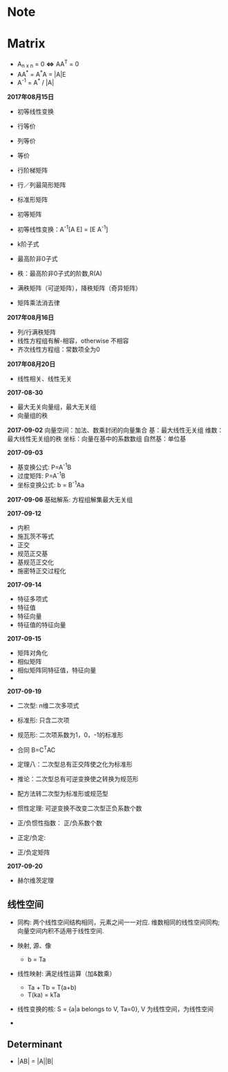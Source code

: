 Note
====

# Matrix

- A<sub>n x n</sub> = 0 **<=>** AA<sup>T</sup> = 0
- AA<sup>\*</sup> = A<sup>\*</sup>A = |A|E
- A<sup>-1</sup> = A<sup>*</sup> / |A|

**2017年08月15日**

- 初等线性变换
- 行等价
- 列等价
- 等价
- 行阶梯矩阵
- 行／列最简形矩阵
- 标准形矩阵
- 初等矩阵
- 初等线性变换：A<sup>-1</sup>[A E] = [E A<sup>-1</sup>]
- k阶子式
- 最高阶非0子式
- 秩：最高阶非0子式的阶数,R(A)
- 满秩矩阵（可逆矩阵），降秩矩阵（奇异矩阵）

- 矩阵乘法消去律

**2017年08月16日**

- 列/行满秩矩阵
- 线性方程组有解-相容，otherwise 不相容
- 齐次线性方程组：常数项全为0

**2017年08月20日**

- 线性相关、线性无关

**2017-08-30**

- 最大无关向量组，最大无关组
- 向量组的秩

**2017-09-02**
向量空间：加法、数乘封闭的向量集合
基：最大线性无关组
维数：最大线性无关组的秩
坐标：向量在基中的系数数组
自然基：单位基

**2017-09-03**

- 基变换公式: P=A<sup>-1</sup>B
- 过度矩阵: P=A<sup>-1</sup>B
- 坐标变换公式: b = B<sup>-1</sup>Aa

**2017-09-06**
基础解系: 方程组解集最大无关组

**2017-09-12**

- 内积
- 施瓦茨不等式
- 正交
- 规范正交基
- 基规范正交化
- 施密特正交过程化

**2017-09-14**

- 特征多项式
- 特征值
- 特征向量
- 特征值的特征向量

**2017-09-15**

- 矩阵对角化
- 相似矩阵
- 相似矩阵同特征值，特征向量
- 

**2017-09-19**

- 二次型: n维二次多项式
- 标准形: 只含二次项
- 规范形: 二次项系数为1，0，-1的标准形
- 合同 B=C<sup>T</sup>AC
- 定理八：二次型总有正交阵使之化为标准形
- 推论：二次型总有可逆变换使之转换为规范形
- 配方法转二次型为标准形或规范型

- 惯性定理: 可逆变换不改变二次型正负系数个数
- 正/负惯性指数： 正/负系数个数

- 正定/负定: 
- 正/负定矩阵

**2017-09-20**

- 赫尔维茨定理

线性空间
----

- 同构: 两个线性空间结构相同，元素之间一一对应.
    维数相同的线性空间同构; 向量空间内积不适用于线性空间.

- 映射, 源、像
    + b = Ta
- 线性映射: 满足线性运算（加&数乘）
    + Ta + Tb = T(a+b)
    + T(ka) = kTa
- 线性变换的核: S = {a|a belongs to V, Ta=0}, V 为线性空间，为线性空间
- 



Determinant
-----------

- |AB| = |A||B|
 
